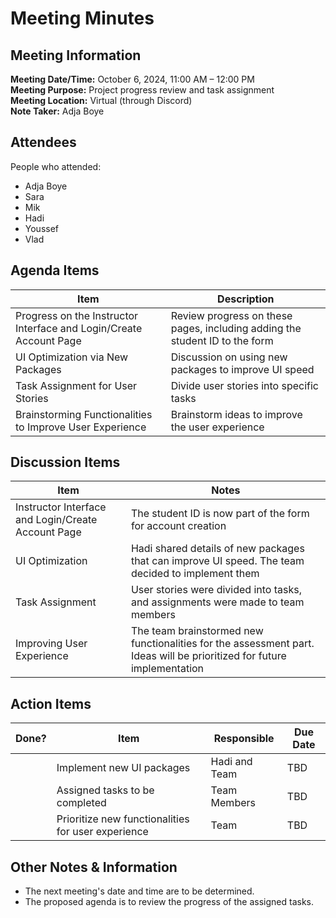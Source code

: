 # Meeting Minutes
## Meeting Information
**Meeting Date/Time:** October 6, 2024, 11:00 AM – 12:00 PM  
**Meeting Purpose:** Project progress review and task assignment  
**Meeting Location:** Virtual (through Discord)  
**Note Taker:** Adja Boye  

## Attendees
People who attended:
- Adja Boye
- Sara
- Mik
- Hadi
- Youssef
- Vlad

## Agenda Items

Item | Description
---- | ----
Progress on the Instructor Interface and Login/Create Account Page | Review progress on these pages, including adding the student ID to the form
UI Optimization via New Packages | Discussion on using new packages to improve UI speed
Task Assignment for User Stories | Divide user stories into specific tasks
Brainstorming Functionalities to Improve User Experience | Brainstorm ideas to improve the user experience

## Discussion Items
Item | Notes |
---- | ---- |
Instructor Interface and Login/Create Account Page | The student ID is now part of the form for account creation |
UI Optimization | Hadi shared details of new packages that can improve UI speed. The team decided to implement them |
Task Assignment | User stories were divided into tasks, and assignments were made to team members |
Improving User Experience | The team brainstormed new functionalities for the assessment part. Ideas will be prioritized for future implementation |

## Action Items
| Done? | Item | Responsible | Due Date |
| ---- | ---- | ---- | ---- |
| | Implement new UI packages | Hadi and Team | TBD |
| | Assigned tasks to be completed | Team Members | TBD |
| | Prioritize new functionalities for user experience | Team | TBD |

## Other Notes & Information
- The next meeting's date and time are to be determined.
- The proposed agenda is to review the progress of the assigned tasks.
